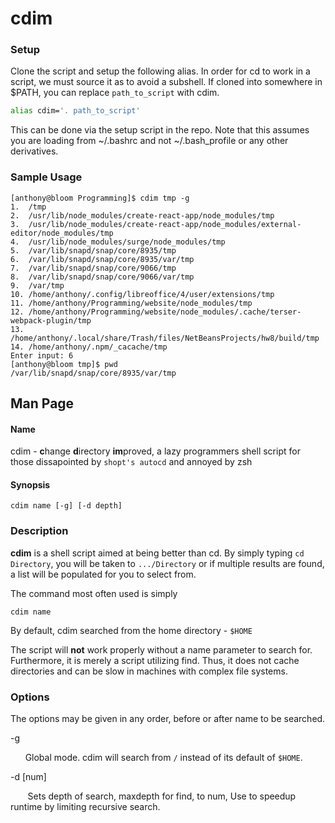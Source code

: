 # cdim

### Setup
Clone the script and setup the following alias. In order for cd to work in a script, we must source it as to avoid a subshell. If cloned into somewhere in $PATH, you can replace ```path_to_script``` with cdim.

```bash
alias cdim='. path_to_script'
```

This can be done via the setup script in the repo. Note that this assumes you are loading from ~/.bashrc and not ~/.bash_profile or any other derivatives.

### Sample Usage
```
[anthony@bloom Programming]$ cdim tmp -g 
1.  /tmp
2.  /usr/lib/node_modules/create-react-app/node_modules/tmp
3.  /usr/lib/node_modules/create-react-app/node_modules/external-editor/node_modules/tmp
4.  /usr/lib/node_modules/surge/node_modules/tmp
5.  /var/lib/snapd/snap/core/8935/tmp
6.  /var/lib/snapd/snap/core/8935/var/tmp
7.  /var/lib/snapd/snap/core/9066/tmp
8.  /var/lib/snapd/snap/core/9066/var/tmp
9.  /var/tmp
10. /home/anthony/.config/libreoffice/4/user/extensions/tmp
11. /home/anthony/Programming/website/node_modules/tmp
12. /home/anthony/Programming/website/node_modules/.cache/terser-webpack-plugin/tmp
13. /home/anthony/.local/share/Trash/files/NetBeansProjects/hw8/build/tmp
14. /home/anthony/.npm/_cacache/tmp
Enter input: 6
[anthony@bloom tmp]$ pwd
/var/lib/snapd/snap/core/8935/var/tmp
```
## Man Page

#### Name
cdim - **c**hange **d**irectory **im**proved, a lazy programmers shell script for those dissapointed by ```shopt's autocd``` and annoyed by zsh

#### Synopsis
```cdim name [-g] [-d depth]```

### Description
**cdim** is a shell script aimed at being better than cd. By simply typing ```cd Directory```, you will be taken to ```.../Directory``` or if multiple results are found, a list will be populated for you to select from.

The command most often used is simply

```cdim name```

By default, cdim searched from the home directory - ```$HOME```

The script will **not** work properly without a name parameter to search for. Furthermore, it is merely a script utilizing find. Thus, it does not cache directories and can be slow in machines with complex file systems.

### Options
The options may be given in any order, before or after name to be searched.

-g

&nbsp;&nbsp;&nbsp;&nbsp;&nbsp;&nbsp;Global mode. cdim will search from ```/``` instead of its default of ```$HOME```.

-d [num]

&nbsp;&nbsp;&nbsp;&nbsp;&nbsp;&nbsp; Sets depth of search, maxdepth for find, to num, Use to speedup runtime by limiting recursive search.